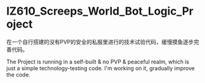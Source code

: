 # IZ610_Screeps_World_Bot_Logic_Project

在一个自行搭建的没有PVP的安全的私服里进行的技术试验代码，缓慢摸鱼逐步完善代码。

The Project is running in a self-built & no PVP & peaceful realm, which is just a simple technology-testing code. I'm working on it, gradually improve the code.
